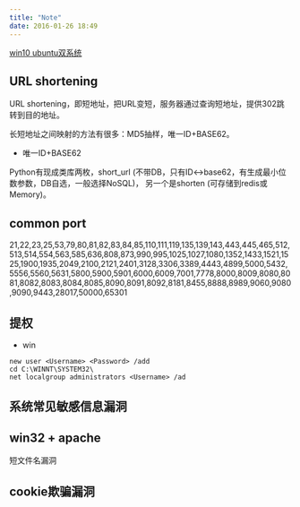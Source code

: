 ```yaml
---
title: "Note"
date: 2016-01-26 18:49
---
```



[win10 ubuntu双系统][1]

[1]: http://support.lenovo.com.cn/lenovo/wsi/htmls/detail_20151111145810868.html

## URL shortening

URL shortening，即短地址，把URL变短，服务器通过查询短地址，提供302跳转到目的地址。

长短地址之间映射的方法有很多：MD5抽样，唯一ID+BASE62。

+ 唯一ID+BASE62

Python有现成类库两枚，short_url (不带DB，只有ID<->base62，有生成最小位数参数，DB自选，一般选择NoSQL)，
另一个是shorten (可存储到redis或Memory)。

## common port

21,22,23,25,53,79,80,81,82,83,84,85,110,111,119,135,139,143,443,445,465,512,513,514,554,563,585,636,808,873,990,995,1025,1027,1080,1352,1433,1521,1525,1900,1935,2049,2100,2121,2401,3128,3306,3389,4443,4899,5000,5432,5556,5560,5631,5800,5900,5901,6000,6009,7001,7778,8000,8009,8080,8081,8082,8083,8084,8085,8090,8091,8092,8181,8455,8888,8989,9060,9080,9090,9443,28017,50000,65301

## 提权

* win

```
new user <Username> <Password> /add
cd C:\WINNT\SYSTEM32\
net localgroup administrators <Username> /ad
```

## 系统常见敏感信息漏洞

## win32 + apache

短文件名漏洞

## cookie欺骗漏洞